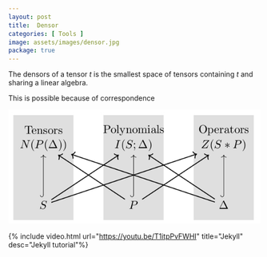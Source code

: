 ```yaml
---
layout: post
title:  Densor
categories: [ Tools ]
image: assets/images/densor.jpg
package: true
---
```


The densors of a tensor $t$ is the smallest space of tensors containing $t$
and sharing a linear algebra.

This is possible because of correspondence

![Correspondence](/uploads/images/correspondence.jpg)

{% include video.html url="https://youtu.be/T1itpPvFWHI" title="Jekyll" desc="Jekyll tutorial"%}